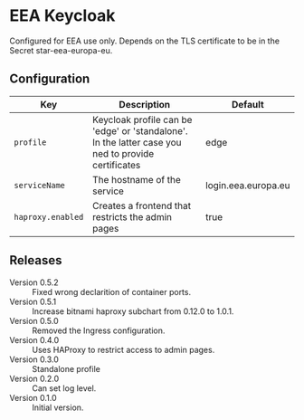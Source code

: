 # EEA Keycloak

Configured for EEA use only. Depends on the TLS certificate to be in the Secret star-eea-europa-eu.

## Configuration

| Key | Description | Default |
| --- | ----------- | ------- |
| `profile` | Keycloak profile can be 'edge' or 'standalone'. In the latter case you ned to provide certificates | edge |
| `serviceName` | The hostname of the service | login.eea.europa.eu |
| `haproxy.enabled` | Creates a frontend that restricts the admin pages | true |

## Releases

<dl>

  <dt>Version 0.5.2</dt>
  <dd>Fixed wrong declarition of container ports.</dd>

  <dt>Version 0.5.1</dt>
  <dd>Increase bitnami haproxy subchart from 0.12.0 to 1.0.1.</dd>

  <dt>Version 0.5.0</dt>
  <dd>Removed the Ingress configuration.</dd>

  <dt>Version 0.4.0</dt>
  <dd>Uses HAProxy to restrict access to admin pages.</dd>

  <dt>Version 0.3.0</dt>
  <dd>Standalone profile</dd>

  <dt>Version 0.2.0</dt>
  <dd>Can set log level.</dd>

  <dt>Version 0.1.0</dt>
  <dd>Initial version.</dd>

</dl>

